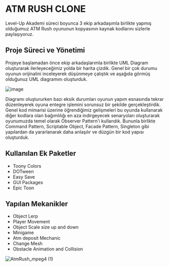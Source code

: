 # ATM RUSH CLONE 
Level-Up Akademi süreci boyunca 3 ekip arkadaşımla birlikte yapmış olduğumuz ATM Rush oyununun kopyasının kaynak kodlarını sizlerle paylaşıyoruz.

## Proje Süreci ve Yönetimi
Projeye başlamadan önce ekip arkadaşlarımla birlikte UML Diagram oluşturarak ilerleyeceğimiz yolda bir harita çizdik. 
Genel bir çok durumu oyunun orijinalini inceleyerek düşünmeye çalıştık ve aşağıda görmüş olduğunuz UML diagramını oluşturduk.

![image](https://user-images.githubusercontent.com/68375602/182611639-d04ae482-c368-4480-9f24-42f47ae495c0.png)

Diagramı oluştururken bazı eksik durumları oyunun yapım esnasında tekrar düzenleyerek oyuna entegre işlemini sorunsuz bir şekilde gerçekleştirdik. 
Genel kod mimarisi üzerine öğrendiğimiz gelişmeleri bu oyunda kullanarak diğer kodlara olan bağımlılığı en aza indirgeyecek senaryoları oluşturarak 
oyunumuzda temel olarak Observer Pattern'i kullandık. Bununla birlikte Command Pattern, Scriptable Object, Facade Pattern, Singleton gibi yapılardan da yararlanarak
daha anlaşılır ve düzgün bir kod yapısı oluşturduk.

## Kullanılan Ek Paketler

* Toony Colors 
* DOTween
* Easy Save
* GUI Packages
* Epic Toon

## Yapılan Mekanikler
* Object Lerp
* Player Movement
* Object Scale size up and down
* Minigame
* Atm deposit Mechanic
* Change Mesh
* Obstacle Animation and Collision

![AtmRush_mpeg4 (1)](https://user-images.githubusercontent.com/68375602/182850906-56cad8ec-74b5-4b0a-a41c-71717b804427.gif)

